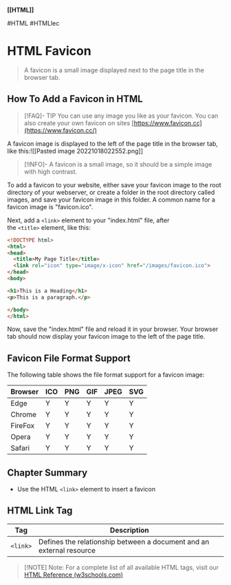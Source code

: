 **[[HTML]]**

#HTML #HTMLlec
# HTML Favicon
> A favicon is a small image displayed next to the page title in the browser tab.

## How To Add a Favicon in HTML
>[!FAQ]- TIP
>You can use any image you like as your favicon. You can also create your own favicon on sites
> [https://www.favicon.cc](https://www.favicon.cc/)

A favicon image is displayed to the left of the page title in the browser tab, like this:![[Pasted image 20221018022552.png]]

>[!INFO]- A favicon is a small image, so it should be a simple image with high contrast.

To add a favicon to your website, either save your favicon image to the root directory of your webserver, or create a folder in the root directory called images, and save your favicon image in this folder. A common name for a favicon image is "favicon.ico".

Next, add a `<link>` element to your "index.html" file, after the `<title>` element, like this:
```HTML
<!DOCTYPE html>
<html>
<head>
  <title>My Page Title</title>
  <link rel="icon" type="image/x-icon" href="/images/favicon.ico">
</head>
<body>

<h1>This is a Heading</h1>
<p>This is a paragraph.</p>

</body>
</html>
```
Now, save the "index.html" file and reload it in your browser. Your browser tab should now display your favicon image to the left of the page title.

## Favicon File Format Support
The following table shows the file format support for a favicon image:

| Browser | ICO | PNG | GIF | JPEG | SVG |
| ------- | --- | --- | --- | ---- | --- |
| Edge    | Y   | Y   | Y   | Y    | Y   |
| Chrome  | Y   | Y   | Y   | Y    | Y   |
| FireFox | Y   | Y   | Y   | Y    | Y   |
| Opera   | Y   | Y   | Y   | Y    | Y   |
| Safari  | Y   | Y   | Y   | Y    | Y    |

## Chapter Summary
- Use the HTML `<link>` element to insert a favicon

## HTML Link Tag

| Tag      | Description |
| -------- | ----------- |
| `<link>` | Defines the relationship between a document and an external resource            |

>[!NOTE] Note:
> For a complete list of all available HTML tags, visit our [HTML Reference (w3schools.com)](https://www.w3schools.com/tags/default.asp)